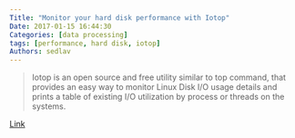 ```yaml
---
Title: "Monitor your hard disk performance with Iotop"
Date: 2017-01-15 16:44:30
Categories: [data processing]
tags: [performance, hard disk, iotop]
Authors: sedlav
---
```


> Iotop is an open source and free utility similar to top command, that provides an easy way to monitor Linux Disk I/O usage details and prints a table of existing I/O utilization by process or threads on the systems.

[Link](http://www.tecmint.com/iotop-monitor-linux-disk-io-activity-per-process/)
